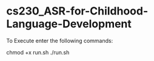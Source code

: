 # cs230_ASR-for-Childhood-Language-Development

To Execute enter the following commands:

chmod +x run.sh
./run.sh
